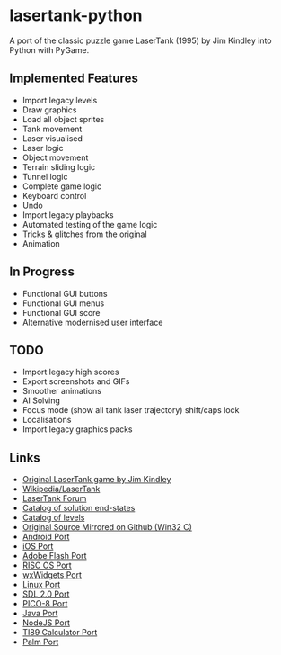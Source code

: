 # lasertank-python

A port of the classic puzzle game LaserTank (1995) by Jim Kindley into Python with PyGame.

## Implemented Features

* Import legacy levels
* Draw graphics
* Load all object sprites
* Tank movement
* Laser visualised
* Laser logic
* Object movement
* Terrain sliding logic
* Tunnel logic
* Complete game logic
* Keyboard control
* Undo
* Import legacy playbacks
* Automated testing of the game logic
* Tricks & glitches from the original
* Animation

## In Progress

* Functional GUI buttons
* Functional GUI menus
* Functional GUI score
* Alternative modernised user interface

## TODO

* Import legacy high scores
* Export screenshots and GIFs
* Smoother animations
* AI Solving
* Focus mode (show all tank laser trajectory) shift/caps lock
* Localisations
* Import legacy graphics packs

## Links

* [Original LaserTank game by Jim Kindley](https://laser-tank.com/)
* [Wikipedia/LaserTank](https://en.wikipedia.org/wiki/LaserTank)
* [LaserTank Forum](https://forum.laser-tank.com/)
* [Catalog of solution end-states](https://lasertanksolutions.blogspot.com/)
* [Catalog of levels](http://lasertankpedia.zdobywca.com/)
* [Original Source Mirrored on Github (Win32 C)](https://github.com/tobiasvl/lasertank)
* [Android Port](https://play.google.com/store/apps/details?id=legatogames.lasertank)
* [iOS Port](https://apps.apple.com/us/app/lasertank-pro/id979758840)
* [Adobe Flash Port](http://qwwwest.com/Lasertank)
* [RISC OS Port](http://www.alpha42.plus.com/lasertank/)
* [wxWidgets Port](http://wxlasertank.sourceforge.net/)
* [Linux Port](https://github.com/h4tr3d/laser-tank)
* [SDL 2.0 Port](https://github.com/wildptr/ltank-sdl)
* [PICO-8 Port](https://github.com/tobiasvl/lasertank-pico8)
* [Java Port](https://github.com/wrldwzrd89/laser-tank-ggj2017-edition)
* [NodeJS Port](https://github.com/tonai/lasertank)
* [TI89 Calculator Port](http://lasertank.free.fr/Misc/TI89_Ltank.zip)
* [Palm Port](http://lasertank.free.fr/Appl/Palm-ltank.zip)